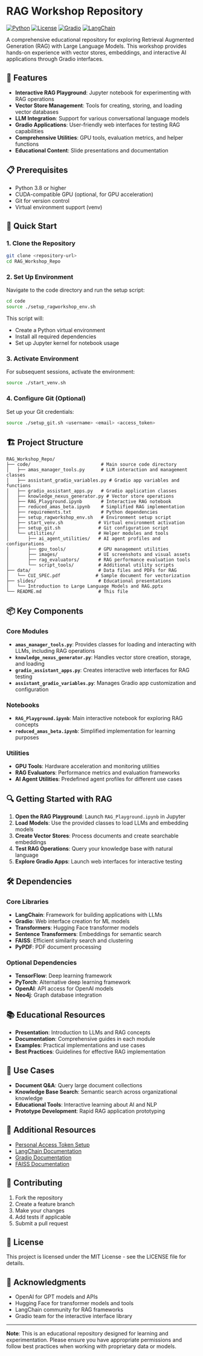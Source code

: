 # RAG Workshop Repository

[![Python](https://img.shields.io/badge/python-3.8+-blue.svg)](https://www.python.org/downloads/)
[![License](https://img.shields.io/badge/license-MIT-green.svg)](LICENSE)
[![Gradio](https://img.shields.io/badge/gradio-5.17.1-orange.svg)](https://gradio.app/)
[![LangChain](https://img.shields.io/badge/langchain-0.2.12-red.svg)](https://langchain.com/)

A comprehensive educational repository for exploring Retrieval Augmented Generation (RAG) with Large Language Models. This workshop provides hands-on experience with vector stores, embeddings, and interactive AI applications through Gradio interfaces.

## 🚀 Features

- **Interactive RAG Playground**: Jupyter notebook for experimenting with RAG operations
- **Vector Store Management**: Tools for creating, storing, and loading vector databases
- **LLM Integration**: Support for various conversational language models
- **Gradio Applications**: User-friendly web interfaces for testing RAG capabilities
- **Comprehensive Utilities**: GPU tools, evaluation metrics, and helper functions
- **Educational Content**: Slide presentations and documentation

## 📋 Prerequisites

- Python 3.8 or higher
- CUDA-compatible GPU (optional, for GPU acceleration)
- Git for version control
- Virtual environment support (venv)

## 🔧 Quick Start

### 1. Clone the Repository

```bash
git clone <repository-url>
cd RAG_Workshop_Repo
```

### 2. Set Up Environment

Navigate to the code directory and run the setup script:

```bash
cd code
source ./setup_ragworkshop_env.sh
```

This script will:

- Create a Python virtual environment
- Install all required dependencies
- Set up Jupyter kernel for notebook usage

### 3. Activate Environment

For subsequent sessions, activate the environment:

```bash
source ./start_venv.sh
```

### 4. Configure Git (Optional)

Set up your Git credentials:

```bash
source ./setup_git.sh <username> <email> <access_token>
```

## 🏗️ Project Structure

```text
RAG_Workshop_Repo/
├── code/                          # Main source code directory
│   ├── amas_manager_tools.py      # LLM interaction and management classes
│   ├── assistant_gradio_variables.py # Gradio app variables and functions
│   ├── gradio_assistant_apps.py   # Gradio application classes
│   ├── knowledge_nexus_generator.py # Vector store operations
│   ├── RAG_Playground.ipynb       # Interactive RAG notebook
│   ├── reduced_amas_beta.ipynb    # Simplified RAG implementation
│   ├── requirements.txt           # Python dependencies
│   ├── setup_ragworkshop_env.sh   # Environment setup script
│   ├── start_venv.sh             # Virtual environment activation
│   ├── setup_git.sh              # Git configuration script
│   └── utilities/                # Helper modules and tools
│       ├── ai_agent_utilities/   # AI agent profiles and configurations
│       ├── gpu_tools/            # GPU management utilities
│       ├── images/               # UI screenshots and visual assets
│       ├── rag_evaluators/       # RAG performance evaluation tools
│       └── script_tools/         # Additional utility scripts
├── data/                         # Data files and PDFs for RAG
│   └── CUI_SPEC.pdf             # Sample document for vectorization
├── slides/                       # Educational presentations
│   └── Introduction to Large Language Models and RAG.pptx
└── README.md                     # This file
```

## 📦 Key Components

### Core Modules

- **`amas_manager_tools.py`**: Provides classes for loading and interacting with LLMs, including RAG operations
- **`knowledge_nexus_generator.py`**: Handles vector store creation, storage, and loading
- **`gradio_assistant_apps.py`**: Creates interactive web interfaces for RAG testing
- **`assistant_gradio_variables.py`**: Manages Gradio app customization and configuration

### Notebooks

- **`RAG_Playground.ipynb`**: Main interactive notebook for exploring RAG concepts
- **`reduced_amas_beta.ipynb`**: Simplified implementation for learning purposes

### Utilities

- **GPU Tools**: Hardware acceleration and monitoring utilities
- **RAG Evaluators**: Performance metrics and evaluation frameworks
- **AI Agent Utilities**: Predefined agent profiles for different use cases

## 🔍 Getting Started with RAG

1. **Open the RAG Playground**: Launch `RAG_Playground.ipynb` in Jupyter
2. **Load Models**: Use the provided classes to load LLMs and embedding models
3. **Create Vector Stores**: Process documents and create searchable embeddings
4. **Test RAG Operations**: Query your knowledge base with natural language
5. **Explore Gradio Apps**: Launch web interfaces for interactive testing

## 🛠️ Dependencies

### Core Libraries

- **LangChain**: Framework for building applications with LLMs
- **Gradio**: Web interface creation for ML models
- **Transformers**: Hugging Face transformer models
- **Sentence Transformers**: Embeddings for semantic search
- **FAISS**: Efficient similarity search and clustering
- **PyPDF**: PDF document processing

### Optional Dependencies

- **TensorFlow**: Deep learning framework
- **PyTorch**: Alternative deep learning framework
- **OpenAI**: API access for OpenAI models
- **Neo4j**: Graph database integration

## 📚 Educational Resources

- **Presentation**: Introduction to LLMs and RAG concepts
- **Documentation**: Comprehensive guides in each module
- **Examples**: Practical implementations and use cases
- **Best Practices**: Guidelines for effective RAG implementation

## 🎯 Use Cases

- **Document Q&A**: Query large document collections
- **Knowledge Base Search**: Semantic search across organizational knowledge
- **Educational Tools**: Interactive learning about AI and NLP
- **Prototype Development**: Rapid RAG application prototyping

## 🔗 Additional Resources

- [Personal Access Token Setup](https://docs.github.com/en/authentication/keeping-your-account-and-data-secure/managing-your-personal-access-tokens#creating-a-personal-access-token-classic)
- [LangChain Documentation](https://python.langchain.com/)
- [Gradio Documentation](https://gradio.app/docs/)
- [FAISS Documentation](https://faiss.ai/)

## 🤝 Contributing

1. Fork the repository
2. Create a feature branch
3. Make your changes
4. Add tests if applicable
5. Submit a pull request

## 📄 License

This project is licensed under the MIT License - see the LICENSE file for details.

## 🙏 Acknowledgments

- OpenAI for GPT models and APIs
- Hugging Face for transformer models and tools
- LangChain community for RAG frameworks
- Gradio team for the interactive interface library

---

**Note**: This is an educational repository designed for learning and experimentation. Please ensure you have appropriate permissions and follow best practices when working with proprietary data or models.
